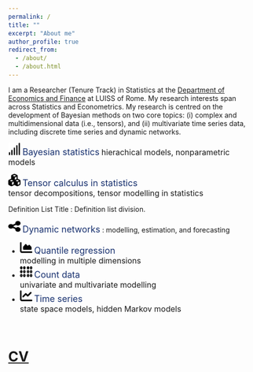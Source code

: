 ```yaml
---
permalink: /
title: ""
excerpt: "About me"
author_profile: true
redirect_from: 
  - /about/
  - /about.html
---
```


I am a Researcher (Tenure Track) in Statistics at the [Department of Economics and Finance](https://economiaefinanza.luiss.it) at LUISS of Rome. My research interests span across Statistics and Econometrics. My research is centred on the development of Bayesian methods on two core topics: (i) complex and multidimensional data (i.e., tensors), and (ii) multivariate time series data, including discrete time series and dynamic networks.

<img src="images/signal.svg" width="25" height="25"> <font size="4" style="color:#18316F">Bayesian statistics</font>
  <font size="3">hierachical models, nonparametric models</font><br />


<img src="images/cubes.svg" width="25" height="25">
  <font size="4" style="color:#18316F">Tensor calculus in statistics</font><br />
  <font size="3">tensor decompositions, tensor modelling in statistics</font>


Definition List Title
:   Definition list division.

<img src="images/share-nodes.svg" width="25" height="25"> <font size="4" style="color:#18316F">Dynamic networks</font>
:   modelling, estimation, and forecasting




* <img src="images/chart-area.svg" width="25" height="25">
  <font size="4" style="color:#18316F">Quantile regression</font><br/>
  <font size="3">modelling in multiple dimensions</font>

* <img src="images/braille.svg" width="25" height="25">
  <font size="4" style="color:#18316F">Count data</font><br/>
  <font size="3">univariate and multivariate modelling</font>
  
* <img src="images/chart-line.svg" width="25" height="25">
  <font size="4" style="color:#18316F">Time series</font><br/>
  <font size="3">state space models, hidden Markov models</font>


&nbsp;

<!-- [CV page](https://matteoiacopini.github.io/cv) -->

[CV](files/CV_IacopiniMatteo.pdf)
======


<!-- Create content & metadata
------
The structured data about a talk is used to generate the list of talks on the [Talks page](https://academicpages.github.io/talks), each [individual page](https://academicpages.github.io/talks/2012-03-01-talk-1) for specific talks, the talks section for the [CV page](https://academicpages.github.io/cv), and the [map of places you've given a talk](https://matteoiacopini.github.io/talkmap.html) (if you run this [python file](https://github.com/academicpages/academicpages.github.io/blob/master/talkmap.py) or [Jupyter notebook](https://github.com/academicpages/academicpages.github.io/blob/master/talkmap.ipynb), which creates the HTML for the map based on the contents of the _talks directory). -->